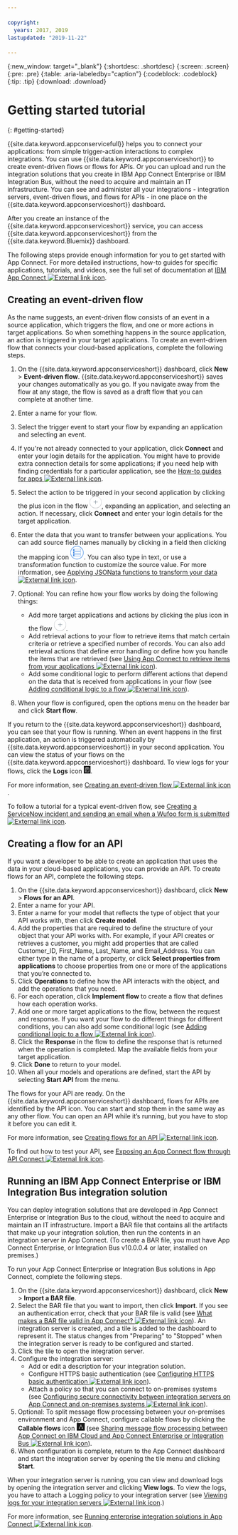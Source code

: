 ```yaml
---

copyright:
  years: 2017, 2019
lastupdated: "2019-11-22"

---
```


{:new_window: target="_blank"}
{:shortdesc: .shortdesc}
{:screen: .screen}
{:pre: .pre}
{:table: .aria-labeledby="caption"}
{:codeblock: .codeblock}
{:tip: .tip} 
{:download: .download}


# Getting started tutorial
{: #getting-started}

{{site.data.keyword.appconservicefull}} helps you to connect your applications: from simple trigger-action interactions to complex integrations.  You can use {{site.data.keyword.appconserviceshort}} to create event-driven flows or flows for APIs.  Or you can upload and run the integration solutions that you create in IBM App Connect Enterprise or IBM Integration Bus, without the need to acquire and maintain an IT infrastructure.  You can see and administer all your integrations - integration servers, event-driven flows, and flows for APIs - in one place on the {{site.data.keyword.appconserviceshort}} dashboard. 

After you create an instance of the {{site.data.keyword.appconserviceshort}} service, you can access {{site.data.keyword.appconserviceshort}} from the {{site.data.keyword.Bluemix}} dashboard.

The following steps provide enough information for you to get started with App Connect.  For more detailed instructions, how-to guides for specific applications, tutorials, and videos, see the full set of documentation at [IBM App Connect ![External link icon](../../icons/launch-glyph.svg "External link icon")](https://developer.ibm.com/integration/docs/app-connect/).

## Creating an event-driven flow

As the name suggests, an event-driven flow consists of an event in a source application, which triggers the flow, and one or more actions in target applications. So when something happens in the source application, an action is triggered in your target applications.  To create an event-driven flow that connects your cloud-based applications, complete the following steps.
1.  On the {{site.data.keyword.appconserviceshort}} dashboard, click **New** > **Event-driven flow**.
    {{site.data.keyword.appconserviceshort}} saves your changes automatically as you go. If you navigate away from the flow at any stage, the flow is saved as a draft flow that you can complete at another time.
1.  Enter a name for your flow.
1.  Select the trigger event to start your flow by expanding an application and selecting an event.
1.  If you're not already connected to your application, click **Connect** and enter your login details for the application.
    You might have to provide extra connection details for some applications; if you need help with finding credentials for a particular application, see the [How-to guides for apps ![External link icon](../../icons/launch-glyph.svg "External link icon")](https://developer.ibm.com/integration/docs/app-connect/how-to-guides-for-apps/).
1.  Select the action to be triggered in your second application by clicking the plus icon in the flow ![Add an application icon](/images/AddApp.jpg), expanding an application, and selecting an action.
    If necessary, click **Connect** and enter your login details for the target application.
1. Enter the data that you want to transfer between your applications.
    You can add source field names manually by clicking in a field then clicking the mapping icon ![Mapping icon](/images/MappingIcon.jpg). You can also type in text, or use a transformation function to customize the source value. For more information, see [Applying JSONata functions to transform your data ![External link icon](../../icons/launch-glyph.svg "External link icon")](https://developer.ibm.com/integration/docs/app-connect/creating-managing-event-driven-flows/completing-fields-action/applying-jsonata-functions/).
1. Optional: You can refine how your flow works by doing the following things:
    * Add more target applications and actions by clicking the plus icon in the flow ![Add an application icon](/images/AddApp.jpg).
    * Add retrieval actions to your flow to retrieve items that match certain criteria or retrieve a specified number of records.  You can also add retrieval actions that define error handling or define how you handle the items that are retrieved (see [Using App Connect to retrieve items from your applications ![External link icon](../../icons/launch-glyph.svg "External link icon")](https://developer.ibm.com/integration/docs/app-connect/tutorials-for-ibm-app-connect/using-ibm-app-connect-retrieve-items-applications/)).
    * Add some conditional logic to perform different actions that depend on the data that is received from applications in your flow (see [Adding conditional logic to a flow ![External link icon](../../icons/launch-glyph.svg "External link icon")](https://developer.ibm.com/integration/docs/app-connect/toolbox-utilities/adding-conditional-logic-flow/)).

1. When your flow is configured, open the options menu on the header bar and click **Start flow**.

If you return to the {{site.data.keyword.appconserviceshort}} dashboard, you can see that your flow is running.  When an event happens in the first application, an action is triggered automatically by {{site.data.keyword.appconserviceshort}} in your second application. You can view the status of your flows on the {{site.data.keyword.appconserviceshort}} dashboard.  To view logs for your flows, click the **Logs** icon ![Logs icon](/images/LogsIcon.jpg).

For more information, see [Creating an event-driven flow ![External link icon](../../icons/launch-glyph.svg "External link icon")](https://developer.ibm.com/integration/docs/app-connect/tutorials-for-ibm-app-connect/creating-event-driven-flow/).

To follow a tutorial for a typical event-driven flow, see [Creating a ServiceNow incident and sending an email when a Wufoo form is submitted ![External link icon](../../icons/launch-glyph.svg "External link icon")](https://developer.ibm.com/integration/docs/app-connect/tutorials-for-ibm-app-connect/creating-event-driven-flow-creates-servicenow-incident-someone-submits-wufoo-form/).

## Creating a flow for an API

If you want a developer to be able to create an application that uses the data in your cloud-based applications, you can provide an API. To create flows for an API, complete the following steps.
1. On the {{site.data.keyword.appconserviceshort}} dashboard, click **New** > **Flows for an API**.
1. Enter a name for your API.
1. Enter a name for your model that reflects the type of object that your API works with, then click **Create model**.
1. Add the properties that are required to define the structure of your object that your API works with.
    For example, if your API creates or retrieves a customer, you might add properties that are called Customer_ID, First_Name, Last_Name, and Email_Address. You can either type in the name of a property, or click **Select properties from applications** to choose properties from one or more of the applications that you’re connected to.
1. Click **Operations** to define how the API interacts with the object, and add the operations that you need. 
1. For each operation, click **Implement flow** to create a flow that defines how each operation works. 
1. Add one or more target applications to the flow, between the request and response. 
    If you want your flow to do different things for different conditions, you can also add some conditional logic (see [Adding conditional logic to a flow ![External link icon](../../icons/launch-glyph.svg "External link icon")](https://developer.ibm.com/integration/docs/app-connect/toolbox-utilities/adding-conditional-logic-flow/)).
1. Click the **Response** in the flow to define the response that is returned when the operation is completed. Map the available fields from your target application. 
1. Click **Done** to return to your model.
1. When all your models and operations are defined, start the API by selecting **Start API** from the menu. 

The flows for your API are ready. On the {{site.data.keyword.appconserviceshort}} dashboard, flows for APIs are identified by the API icon. You can start and stop them in the same way as any other flow. You can open an API while it’s running, but you have to stop it before you can edit it.

For more information, see [Creating flows for an API  ![External link icon](../../icons/launch-glyph.svg "External link icon")](https://developer.ibm.com/integration/docs/app-connect/tutorials-for-ibm-app-connect/creating-flows-api/).

To find out how to test your API, see [Exposing an App Connect flow through API Connect ![External link icon](../../icons/launch-glyph.svg "External link icon")](https://developer.ibm.com/integration/blog/2017/08/29/exposing-app-connect-flow-api-connect/).


## Running an IBM App Connect Enterprise or IBM Integration Bus integration solution

You can deploy integration solutions that are developed in App Connect Enterprise or Integration Bus to the cloud, without the need to acquire and maintain an IT infrastructure. Import a BAR file that contains all the artifacts that make up your integration solution, then run the contents in an integration server in App Connect. (To create a BAR file, you must have App Connect Enterprise, or Integration Bus v10.0.0.4 or later, installed on premises.)

To run your App Connect Enterprise or Integration Bus solutions in App Connect, complete the following steps.
1. On the {{site.data.keyword.appconserviceshort}} dashboard, click **New** > **Import a BAR file**.
1. Select the BAR file that you want to import, then click **Import**. 
    If you see an authentication error, check that your BAR file is valid (see [What makes a BAR file valid in App Connect? ![External link icon](../../icons/launch-glyph.svg "External link icon")](https://developer.ibm.com/integration/docs/app-connect/creating-managing-enterprise-integrations/running-on-ibm-cloud/what-makes-a-bar-file-valid-for-app-connect-app-connect-enterprise-beta/)).
    An integration server is created, and a tile is added to the dashboard to represent it. The status changes from "Preparing" to "Stopped" when the integration server is ready to be configured and started. 
1. Click the tile to open the integration server.
1. Configure the integration server:
    * Add or edit a description for your integration solution.
    * Configure HTTPS basic authentication (see [Configuring HTTPS basic authentication ![External link icon](../../icons/launch-glyph.svg "External link icon")](https://developer.ibm.com/integration/docs/app-connect/creating-managing-enterprise-integrations/running-on-ibm-cloud/configuring-https-basic-authentication-app-connect-enterprise-beta/)).
    * Attach a policy so that you can connect to on-premises systems (see [Configuring secure connectivity between integration servers on App Connect and on-premises systems ![External link icon](../../icons/launch-glyph.svg "External link icon")](https://developer.ibm.com/integration/docs/app-connect/creating-managing-enterprise-integrations/running-on-ibm-cloud/configuring-secure-connectivity-cloud-and-on-premises/)).
1. Optional: To split message flow processing between your on-premises environment and App Connect, configure callable flows by clicking the **Callable flows** icon ![Callable flows icon](/images/CallFlowIcon.jpg) (see [Sharing message flow processing between App Connect on IBM Cloud and App Connect Enterprise or Integration Bus ![External link icon](../../icons/launch-glyph.svg "External link icon")](https://developer.ibm.com/integration/docs/app-connect/creating-managing-enterprise-integrations/running-on-ibm-cloud/sharing-message-flow-processing-cloud-and-on-premises/)).
1. When configuration is complete, return to the App Connect dashboard and start the integration server by opening the tile menu and clicking **Start**.

When your integration server is running, you can view and download logs by opening the integration server and clicking **View logs**. To view the logs, you have to attach a Logging policy to your integration server (see [Viewing logs for your integration servers ![External link icon](../../icons/launch-glyph.svg "External link icon")](https://developer.ibm.com/integration/docs/app-connect/creating-managing-enterprise-integrations/running-on-ibm-cloud/viewing-logs-for-your-integration-servers-in-app-connect-enterprise-beta/).)

For more information, see [Running enterprise integration solutions in App Connect ![External link icon](../../icons/launch-glyph.svg "External link icon")](https://developer.ibm.com/integration/docs/app-connect/creating-managing-enterprise-integrations/running-on-ibm-cloud/).
